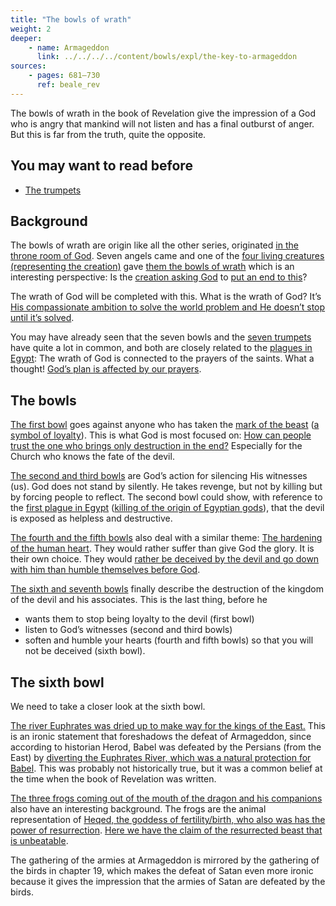 ```yaml
---
title: "The bowls of wrath"
weight: 2
deeper:
    - name: Armageddon
      link: ../../../../content/bowls/expl/the-key-to-armageddon
sources: 
    - pages: 681–730
      ref: beale_rev
---
```


The bowls of wrath in the book of Revelation give the impression of a God who is angry that mankind will not listen and has a final outburst of anger. But this is far from the truth, quite the opposite.

## You may want to read before

<a name="6ee4"></a>
- [The trumpets](../../../../content/trumpets/expl/the-trumpets-in-revelation)

## Background

<a name="a84e"></a>
The bowls of wrath are origin like all the other series, originated [in the throne room of God](https://www.bibleserver.com/NIV/Revelation15%3A1-5). Seven angels came and one of the [four living creatures (representing the creation)](https://www.bibleserver.com/NIV/Revelation4%3A7) gave [them the bowls of wrath](https://www.bibleserver.com/NIV/Revelation15%3A6-7) which is an interesting perspective: Is the [creation asking God](https://www.bibleserver.com/NIV/Romans8%3A19-22) to [put an end to this](https://www.bibleserver.com/NIV/Revelation15%3A1)?

The wrath of God will be completed with this. What is the wrath of God? It’s [His compassionate ambition to solve the world problem and He doesn’t stop until it’s solved](https://moodyaudio.com/products/good-and-beautiful-god-part-6).

You may have already seen that the seven bowls and the [seven trumpets](../../../../content/trumpets/expl/the-trumpets-in-revelation) have quite a lot in common, and both are closely related to the [plagues in Egypt](../../../../bible/exodus/expl/the-plagues-in-egypt): The wrath of God is connected to the prayers of the saints. What a thought! [God’s plan is affected by our prayers](https://www.bibleserver.com/NIV/Genesis18%3A20-33).

## The bowls

<a name="7ced"></a>
[The first bowl](https://www.bibleserver.com/NIV/Revelation16%3A2) goes against anyone who has taken the [mark of the beast](https://www.bibleserver.com/NIV/Revelation12%3A16-17) ([a symbol of loyalty](../../../../content/beasts/expl/the-nature-of-the-beast-in-the-book-of-revelation)). This is what God is most focused on: [How can people trust the one who brings only destruction in the end?](https://www.bibleserver.com/NIV/Revelation6%3A1-11) Especially for the Church who knows the fate of the devil.

[The second and third bowls](https://www.bibleserver.com/NIV/Revelation16%3A3-7) are God’s action for silencing His witnesses (us). God does not stand by silently. He takes revenge, but not by killing but by forcing people to reflect. The second bowl could show, with reference to the [first plague in Egypt](https://www.bibleserver.com/NIV/Exodus7%3A17) ([killing of the origin of Egyptian gods](../../../../bible/exodus/expl/the-plagues-in-egypt)), that the devil is exposed as helpless and destructive.

[The fourth and the fifth bowls](https://www.bibleserver.com/NIV/Revelation16%3A8-11) also deal with a similar theme: [The hardening of the human heart](../../../../bible/exodus/expl/the-hardening-of-pharaohs-heart). They would rather suffer than give God the glory. It is their own choice. They would [rather be deceived by the devil and go down with him than humble themselves before God](https://www.bibleserver.com/NIV/Revelation16%3A13-16).

[The sixth and seventh bowls](https://www.bibleserver.com/NIV/Revelation16%3A12-21) finally describe the destruction of the kingdom of the devil and his associates. This is the last thing, before he

- wants them to stop being loyalty to the devil (first bowl)
- listen to God’s witnesses (second and third bowls)
- soften and humble your hearts (fourth and fifth bowls) so that you will not be deceived (sixth bowl).

## The sixth bowl

<a name="a667"></a>
We need to take a closer look at the sixth bowl.

[The river Euphrates was dried up to make way for the kings of the East.](https://www.bibleserver.com/NIV/Revelation16%3A12) This is an ironic statement that foreshadows the defeat of Armageddon, since according to historian Herod, Babel was defeated by the Persians (from the East) by [diverting the Euphrates River, which was a natural protection for Babel](https://en.wikipedia.org/wiki/Fall_of_Babylon#Historiography). This was probably not historically true, but it was a common belief at the time when the book of Revelation was written.

[The three frogs coming out of the mouth of the dragon and his companions](https://www.bibleserver.com/NIV/Revelation16%3A13) also have an interesting background. The frogs are the animal representation of [Heqed, the goddess of fertility/birth, who also was has the power of resurrection](https://en.wikipedia.org/wiki/Heqet). [Here we have the claim of the resurrected beast that is unbeatable](https://www.bibleserver.com/NIV/Revelation13%3A3-4).

The gathering of the armies at Armageddon is mirrored by the gathering of the birds in chapter 19, which makes the defeat of Satan even more ironic because it gives the impression that the armies of Satan are defeated by the birds.
